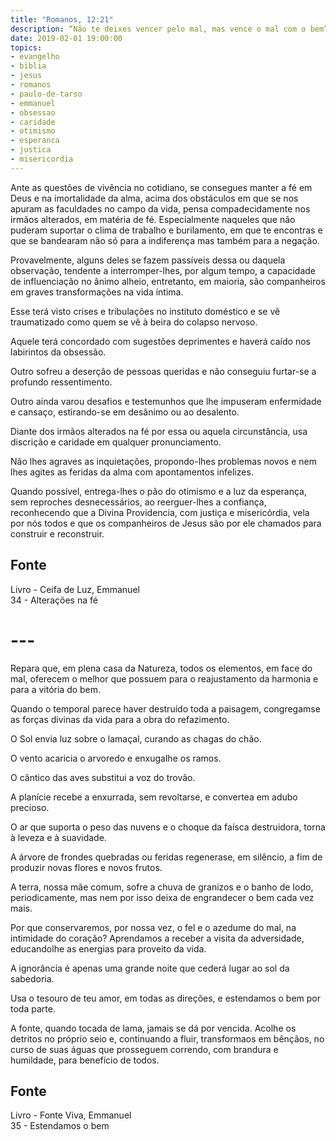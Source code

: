 ```yaml
---
title: "Romanos, 12:21"
description: “Não te deixes vencer pelo mal, mas vence o mal com o bem”. – Paulo
date: 2019-02-01 19:00:00
topics: 
- evangelho
- biblia
- jesus
- romanos
- paulo-de-tarso
- emmanuel
- obsessao
- caridade
- otimismo
- esperanca
- justica
- misericordia
---
```


Ante as questões de vivência no cotidiano, se consegues manter a fé em Deus e na
imortalidade da alma, acima dos obstáculos em que se nos apuram as faculdades no campo
da vida, pensa compadecidamente nos irmãos alterados, em matéria de fé. Especialmente
naqueles que não puderam suportar o clima de trabalho e burilamento, em que te encontras
e que se bandearam não só para a indiferença mas também para a negação.

Provavelmente, alguns deles se fazem passíveis dessa ou daquela observação, tendente a
interromper-lhes, por algum tempo, a capacidade de influenciação no ânimo alheio,
entretanto, em maioria, são companheiros em graves transformações na vida íntima.

Esse terá visto crises e tribulações no instituto doméstico e se vê traumatizado como quem
se vê à beira do colapso nervoso.

Aquele terá concordado com sugestões deprimentes e haverá caído nos labirintos da
obsessão.

Outro sofreu a deserção de pessoas queridas e não conseguiu furtar-se a profundo
ressentimento.

Outro ainda varou desafios e testemunhos que lhe impuseram enfermidade e cansaço,
estirando-se em desânimo ou ao desalento.

Diante dos irmãos alterados na fé por essa ou aquela circunstância, usa discrição e
caridade em qualquer pronunciamento.

Não lhes agraves as inquietações, propondo-lhes problemas novos e nem lhes agites as
feridas da alma com apontamentos infelizes.

Quando possível, entrega-lhes o pão do otimismo e a luz da esperança, sem
reproches desnecessários, ao reerguer-lhes a confiança, reconhecendo que a
Divina Providencia, com justiça e misericórdia, vela por nós todos e que os
companheiros de Jesus são por ele chamados para construir e reconstruir.


## Fonte
Livro - Ceifa de Luz, Emmanuel  
34 - Alterações na fé

# ---

Repara que, em plena casa da Natureza, todos os elementos, em face do
mal, oferecem o melhor que possuem para o reajustamento da harmonia e para a
vitória do bem.

Quando o temporal parece haver destruído toda a paisagem, congregam­se
as forças divinas da vida para a obra do refazimento.

O Sol envia luz sobre o lamaçal, curando as chagas do chão.

O vento acaricia o arvoredo e enxuga­lhe os ramos.

O cântico das aves substitui a voz do trovão.

A planície recebe a enxurrada, sem revoltar­se, e converte­a em adubo
precioso.

O ar que suporta o peso das nuvens e o choque da faísca destruidora, torna
à leveza e à suavidade.

A árvore de frondes quebradas ou feridas regenera­se, em silêncio, a fim de
produzir novas flores e novos frutos.

A terra, nossa mãe comum, sofre a chuva de granizos e o banho de Iodo,
periodicamente, mas nem por isso deixa de engrandecer o bem cada vez mais.

Por que conservaremos, por nossa vez, o fel e o azedume do mal, na
intimidade do coração?
Aprendamos a receber a visita da adversidade, educando­lhe as energias
para proveito da vida.

A ignorância é apenas uma grande noite que cederá lugar ao sol da
sabedoria.

Usa o tesouro de teu amor, em todas as direções, e estendamos o bem por
toda parte.

A fonte, quando tocada de lama, jamais se dá por vencida. Acolhe os
detritos no próprio seio e, continuando a fluir, transforma­os em bênçãos, no curso
de suas águas que prosseguem correndo, com brandura e humildade, para benefício
de todos.

## Fonte
Livro - Fonte Viva, Emmanuel  
35 - Estendamos o bem

